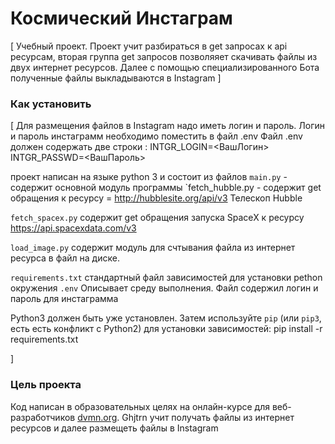 # Космический Инстаграм

[ Учебный проект. Проект учит разбираться в get запросах к  api ресурсам,
вторая группа get запросов  позволяяет скачивать файлы из двух интернет ресурсов.
Далее с помощью специализированного Бота полученные файлы выкладываются в Instagram
]

### Как установить

[ Для размещения файлов в Instagram надо иметь логин и пароль.
Логин и пароль инстаграмм необходимо поместить в файл .env
Файл .env должен содержать две строки :
INTGR_LOGIN=<ВашЛогин>
INTGR_PASSWD=<ВашПароль>

проект написан на языке python  3 и состоит из файлов
`main.py`            - содержит основной модуль программы
`fetch_hubble.py - содержит get обращения 
к ресурсу = http://hubblesite.org/api/v3   Телескоп Hubble 

`fetch_spacex.py` содержит get обращения запуска SpaceX
к ресурсу https://api.spacexdata.com/v3

`load_image.py` содержит модуль для счтывания файла из интернет ресурса в файл на диске.

`requirements.txt`  стандартный файл зависимостей для установки  pethon окружения
`.env` Описывает среду выполнения. Файл содержил логин и пароль для инстаграмма


Python3 должен быть уже установлен. 
Затем используйте `pip` (или `pip3`, есть есть конфликт с Python2) для установки зависимостей:
pip install -r requirements.txt

]


### Цель проекта

Код написан в образовательных целях на онлайн-курсе для веб-разработчиков [dvmn.org](https://dvmn.org/).
Ghjtrn  учит получать файлы из интернет ресурсов и далее размещеть файлы в Instagram